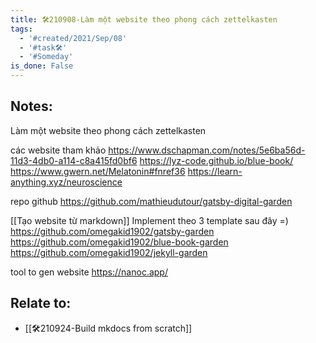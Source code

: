 ```yaml
---
title: 🛠️210908-Làm một website theo phong cách zettelkasten
tags:
  - '#created/2021/Sep/08'
  - '#task🛠️'
  - '#Someday'
is_done: False
---
```


## Notes:
Làm một website theo phong cách zettelkasten

các website tham khảo
https://www.dschapman.com/notes/5e6ba56d-11d3-4db0-a114-c8a415fd0bf6
https://lyz-code.github.io/blue-book/
https://www.gwern.net/Melatonin#fnref36
https://learn-anything.xyz/neuroscience

repo github
https://github.com/mathieudutour/gatsby-digital-garden

[[Tạo website từ markdown]]
Implement theo 3 template sau đây =)
https://github.com/omegakid1902/gatsby-garden
https://github.com/omegakid1902/blue-book-garden
https://github.com/omegakid1902/jekyll-garden

tool to gen website
https://nanoc.app/

## Relate to:
- [[🛠️210924-Build mkdocs from scratch]]